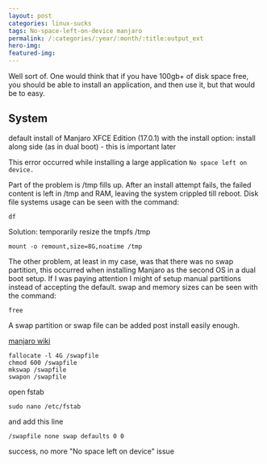 ```yaml
---
layout: post
categories: linux-sucks
tags: No-space-left-on-device manjaro
permalink: /:categories/:year/:month/:title:output_ext
hero-img:
featured-img:
---
```


Well sort of. One would think that if you have 100gb+ of disk space free, you should be able to install an application, and then use it, but that would be to easy.

## System
default install of Manjaro XFCE Edition (17.0.1) with the install option: install along side (as in dual boot) - this is important later

This error occurred while installing a large application `No space left on device.`

Part of the problem is /tmp fills up. After an install attempt fails, the failed content is left in /tmp and RAM, leaving the system crippled till reboot.
Disk file systems usage can be seen with the command:

```
df
```

Solution: temporarily resize the tmpfs /tmp

```
mount -o remount,size=8G,noatime /tmp
```

The other problem, at least in my case, was that there was no swap partition, this occurred when installing Manjaro as the second OS in a dual boot setup.
If I was paying attention I might of setup manual partitions instead of accepting the default.
swap and memory sizes can be seen with the command:

```
free
```

A swap partition or swap file can be added post install easily enough.

[manjaro wiki](https://wiki.manjaro.org/index.php?title=Add_a_/swapfile)

```
fallocate -l 4G /swapfile
chmod 600 /swapfile
mkswap /swapfile
swapon /swapfile
```
open fstab
```
sudo nano /etc/fstab
```

and add this line

```
/swapfile none swap defaults 0 0
```


success, no more "No space left on device" issue
